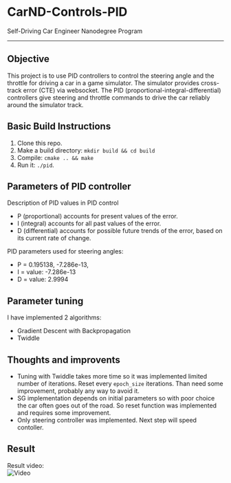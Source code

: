 # CarND-Controls-PID
Self-Driving Car Engineer Nanodegree Program

---

## Objective
This project is to use PID controllers to control the steering angle and the throttle for driving a car in a game simulator. The simulator provides cross-track error (CTE) via websocket. The PID (proportional-integral-differential) controllers give steering and throttle commands to drive the car reliably around the simulator track.

## Basic Build Instructions

1. Clone this repo.
2. Make a build directory: `mkdir build && cd build`
3. Compile: `cmake .. && make`
4. Run it: `./pid`. 

## Parameters of PID controller
Description of PID values in PID control  

* P (proportional) accounts for present values of the error. 
* I (integral) accounts for all past values of the error.  
* D (differential) accounts for possible future trends of the error, based on its current rate of change.

PID parameters used for steering angles:

* P = 0.195138, -7.286e-13, 
* I = value: -7.286e-13
* D = value: 2.9994

## Parameter tuning

I have implemented 2 algorithms:  
* Gradient Descent with Backpropagation
* Twiddle

## Thoughts and improvents
* Tuning with Twiddle takes more time so it was implemented limited number of iterations. Reset every `epoch_size` iterations. Than need some improvement, probably any way to avoid it.
* SG implementation depends on initial parameters so with poor choice the car often goes out of the road. So reset function was implemented and requires some improvement.
* Only steering controller was implemented. Next step will speed contoller.

## Result

Result video:  
![Video](out.gif?raw=true)  